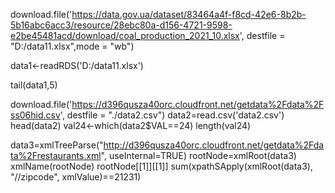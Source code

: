 download.file('https://data.gov.ua/dataset/83464a4f-f8cd-42e6-8b2b-5b16abc6acc3/resource/28ebc80a-d156-4721-9598-e2be45481acd/download/coal_production_2021_10.xlsx', destfile = "D:/data11.xlsx",mode = "wb")

data1<-readRDS('D:/data11.xlsx')

tail(data1,5)


download.file('https://d396qusza40orc.cloudfront.net/getdata%2Fdata%2Fss06hid.csv', destfile = "./data2.csv")
data2=read.csv('data2.csv')
head(data2)
val24<-which(data2$VAL==24)
length(val24)

data3=xmlTreeParse("http://d396qusza40orc.cloudfront.net/getdata%2Fdata%2Frestaurants.xml", useInternal=TRUE)
rootNode=xmlRoot(data3)
xmlName(rootNode)
rootNode[[1]][[1]]
sum(xpathSApply(xmlRoot(data3), "//zipcode", xmlValue)==21231)

